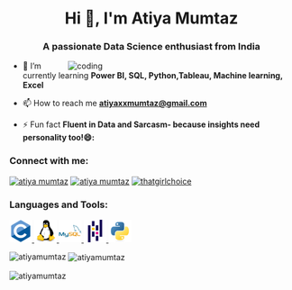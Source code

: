 <h1 align="center">Hi 👋, I'm Atiya Mumtaz</h1>
<h3 align="center">A passionate Data Science enthusiast from India</h3>

<img align="right" alt="coding" width="400" src="https://user-images.githubusercontent.com/55389276/140866485-8fb1c876-9a8f-4d6a-98dc-08c4981eaf70.gif">


- 🌱 I’m currently learning **Power BI, SQL, Python,Tableau, Machine learning, Excel**

- 📫 How to reach me **atiyaxxmumtaz@gmail.com**

- ⚡ Fun fact **Fluent in Data and Sarcasm- because insights need personality too!😄:**

<h3 align="left">Connect with me:</h3>
<p align="left">
<a href="https://linkedin.com/in/atiya mumtaz" target="blank"><img align="center" src="https://raw.githubusercontent.com/rahuldkjain/github-profile-readme-generator/master/src/images/icons/Social/linked-in-alt.svg" alt="atiya mumtaz" height="30" width="40" /></a>
<a href="https://fb.com/atiya mumtaz" target="blank"><img align="center" src="https://raw.githubusercontent.com/rahuldkjain/github-profile-readme-generator/master/src/images/icons/Social/facebook.svg" alt="atiya mumtaz" height="30" width="40" /></a>
<a href="https://instagram.com/thatgirlchoice" target="blank"><img align="center" src="https://raw.githubusercontent.com/rahuldkjain/github-profile-readme-generator/master/src/images/icons/Social/instagram.svg" alt="thatgirlchoice" height="30" width="40" /></a>
</p>

<h3 align="left">Languages and Tools:</h3>
<p align="left"> <a href="https://www.cprogramming.com/" target="_blank" rel="noreferrer"> <img src="https://raw.githubusercontent.com/devicons/devicon/master/icons/c/c-original.svg" alt="c" width="40" height="40"/> </a> <a href="https://www.linux.org/" target="_blank" rel="noreferrer"> <img src="https://raw.githubusercontent.com/devicons/devicon/master/icons/linux/linux-original.svg" alt="linux" width="40" height="40"/> </a> <a href="https://www.mysql.com/" target="_blank" rel="noreferrer"> <img src="https://raw.githubusercontent.com/devicons/devicon/master/icons/mysql/mysql-original-wordmark.svg" alt="mysql" width="40" height="40"/> </a> <a href="https://pandas.pydata.org/" target="_blank" rel="noreferrer"> <img src="https://raw.githubusercontent.com/devicons/devicon/2ae2a900d2f041da66e950e4d48052658d850630/icons/pandas/pandas-original.svg" alt="pandas" width="40" height="40"/> </a> <a href="https://www.python.org" target="_blank" rel="noreferrer"> <img src="https://raw.githubusercontent.com/devicons/devicon/master/icons/python/python-original.svg" alt="python" width="40" height="40"/> </a> </p>

<p><img align="left" src="https://github-readme-stats.vercel.app/api/top-langs?username=atiyamumtaz&show_icons=true&locale=en&layout=compact" alt="atiyamumtaz" /></p>

<p>&nbsp;<img align="center" src="https://github-readme-stats.vercel.app/api?username=atiyamumtaz&show_icons=true&locale=en" alt="atiyamumtaz" /></p>

<p><img align="center" src="https://github-readme-streak-stats.herokuapp.com/?user=atiyamumtaz&" alt="atiyamumtaz" /></p>
